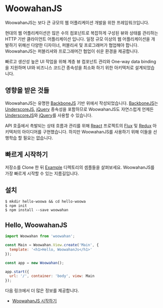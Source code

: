 

# WoowahanJS

WoowahanJS는 보다 큰 규모의 웹 어플리케이션 개발을 위한 프레임워크입니다.

현대의 웹 어플리케이션은 많은 수의 컴포넌트로 복잡하게 구성된 뷰와 상태를 관리하는 HTTP 기반 클라이언트 어플리케이션 입니다.
일정 규모 이상의 웹 어플리케이션을 개발하기 위해선 다양한 디자이너, 퍼블리셔 및 프로그래머가 협업해야 합니다.
WoowahanJS는 퍼블리셔와 프로그래머간 협업이 쉬운 환경을 제공합니다.

빠르고 생산성 높은 UI 작업을 위해 계층 뷰 컴포넌트 관리와 One-way data binding을 지원하며 UI와 비즈니스 코드간 종속성을 최소화 하기 위한 아키텍처로 설계되었습니다.

## 영향을 받은 것들

WoowahanJS는 유명한 [BackboneJS](http://backbonejs.org) 기반 위에서 작성되었습니다. [BackboneJS](http://backbonejs.org)는 [UnderscoreJS](http://underscorejs.org), [jQuery](http://jquery.com) 종속성을 포함하므로 WoowahanJS도 자연스럽게 언제든 [UnderscoreJS](http://underscorejs.org)와 [jQuery](http://jquery.com)를 사용할 수 있습니다.

API 호출에서 촉발되는 상태 흐름과 관리를 위해 [React](https://facebook.github.io/react/) 프로젝트의 [Flux](https://facebook.github.io/flux) 및 [Redux](http://redux.js.org) 아키텍처의 아이디어를 구현했습니다. 하지만 WoowahanJS를 사용하기 위해 이들을 선행학습 할 필요는 없습니다.

## 빠르게 시작하기

저장소를 Clone 한 뒤 [Example](./examples) 디렉토리의 셈플들을 살펴보세요. WoowahanJS를 가장 빠르게 시작할 수 있는 지름길입니다.

## 설치

```
$ mkdir hello-woowa && cd hello-woowa
$ npm init
$ npm install --save woowahan
```

## Hello, WoowahanJS

```Javascript
import Woowahan from 'woowahan';

const Main = Woowahan.View.create('Main', {
  template: '<h1>Hello, WoowahanJs</h1>'
});

const app = new Woowahan();

app.start({
  url: '/', container: 'body', view: Main
});
```

다음 링크에서 더 많은 정보를 제공합니다.

* [WoowahanJS 시작하기](http://ibare.gitbooks.io/woowahanjs/)